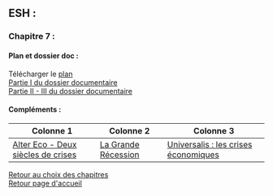 ## ESH : <br />
### Chapitre 7 : <br />
#### Plan et dossier doc : <br />
Télécharger le [plan](http://download1639.mediafireuserdownload.com/0aky2tncg0hg/7h35olk43ymbaa1/Plan+chap+7.pdf)<br /> 
[Partie I du dossier documentaire](http://download1511.mediafireuserdownload.com/k7fj560452jg/s0mt0zzlrp90vn7/Chap+7+partie+I.pdf) <br />
[Partie II - III du dossier documentaire](http://download1474.mediafireuserdownload.com/lk33x84cxvvg/2cwqs3nw5q8a4no/Chap+7+partie+II+-+III.pdf) <br />

#### Compléments : <br />
Colonne 1 | Colonne 2 | Colonne 3
------------------- | ------------- | ------------
[Alter Eco - Deux siècles de crises](http://download854.mediafireuserdownload.com/l6d5o4tbenpg/b7ri1a9sg4m8ak8/Alter+%C3%A9co+-+Deux+si%C3%A8cles+de+crise.pdf) | [La Grande Récession](http://download948.mediafireuserdownload.com/bn3a94rn7nwg/egjmfjvqngbr71d/La+Grande+R%C3%A9cession.pdf) | [Universalis : les crises économiques](http://download1074.mediafireuserdownload.com/f7bstdo719wg/v70dp8pa22cmtt9/Universalis+crises+%C3%A9conomiques.pdf)

[Retour au choix des chapitres](https://vaihess.github.io/eshece1/esh) <br />
[Retour page d'accueil](https://vaihess.github.io/eshece1)
